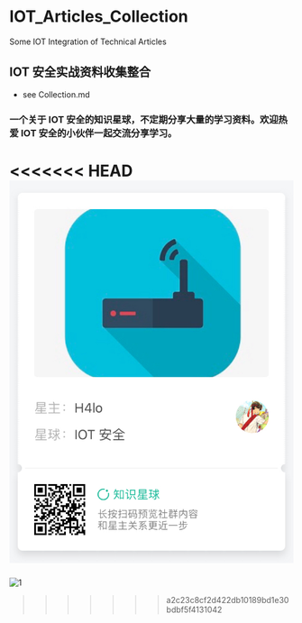 # IOT_Articles_Collection
Some IOT Integration of Technical Articles

## IOT 安全实战资料收集整合
- see Collection.md


### 一个关于 IOT 安全的知识星球，不定期分享大量的学习资料。欢迎热爱 IOT 安全的小伙伴一起交流分享学习。

<<<<<<< HEAD
![zsxq](./img/zsxq.png)
=======
![1](http://static.zybuluo.com/H4l0/ux11fe7cvw9w5zbh7yc4xmf9/QQ20200208-0.JPG)
>>>>>>> a2c23c8cf2d422db10189bd1e30bdbf5f4131042
